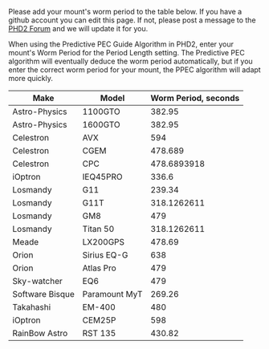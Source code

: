Please add your mount's worm period to the table below.  If you have a github account you can edit this page. If not, please post a message to the [PHD2 Forum](https://groups.google.com/forum/?fromgroups=#!forum/open-phd-guiding) and we will update it for you.

When using the Predictive PEC Guide Algorithm in PHD2, enter your mount's Worm Period for the Period Length setting. The Predictive PEC algorithm will eventually deduce the worm period automatically, but if you enter the correct worm period for your mount, the PPEC algorithm will adapt more quickly.

|Make |Model|Worm Period, seconds|
|-----|-----|--------------------|
|Astro-Physics|1100GTO|382.95|
|Astro-Physics|1600GTO|382.95|
|Celestron|AVX|594|
|Celestron|CGEM|478.689|
|Celestron|CPC|478.6893918|
|iOptron|IEQ45PRO|336.6|
|Losmandy|G11|239.34|
|Losmandy|G11T|318.1262611|
|Losmandy|GM8|479|
|Losmandy|Titan 50|318.1262611|
|Meade|LX200GPS|478.69|
|Orion|Sirius EQ-G|638|
|Orion|Atlas Pro|479|
|Sky-watcher|EQ6|479|
|Software Bisque|Paramount MyT|269.26|
|Takahashi|EM-400|480|
|iOptron|CEM25P|598|
|RainBow Astro|RST 135|430.82|
